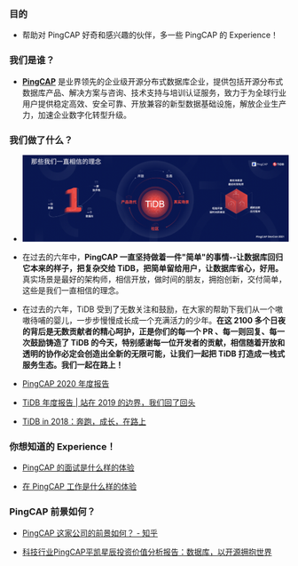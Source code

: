 ### 目的

- 帮助对 PingCAP 好奇和感兴趣的伙伴，多一些 PingCAP 的 Experience！

### 我们是谁？

- [**PingCAP**](https://pingcap.com/) 是业界领先的企业级开源分布式数据库企业，提供包括开源分布式数据库产品、解决方案与咨询、技术支持与培训认证服务，致力于为全球行业用户提供稳定高效、安全可靠、开放兼容的新型数据基础设施，解放企业生产力，加速企业数字化转型升级。

### 我们做了什么？
- ![那些我们一直相信的理念](/image/philosophy.jpg)

- 在过去的六年中，**PingCAP 一直坚持做着一件"简单"的事情--让数据库回归它本来的样子，把复杂交给 TiDB，把简单留给用户，让数据库省心，好用。** 真实场景是最好的架构师，相信开放，做时间的朋友，拥抱创新，交付简单，这些是我们一直相信的理念。

- 在过去的六年，TiDB 受到了无数关注和鼓励，在大家的帮助下我们从一个嗷嗷待哺的婴儿，一步步慢慢成长成一个充满活力的少年。**在这 2100 多个日夜的背后是无数贡献者的精心呵护，正是你们的每一个 PR 、每一则回复、每一次鼓励铸造了 TiDB 的今天，特别感谢每一位开发者的贡献，相信随着开放和透明的协作必定会创造出全新的无限可能，让我们一起把 TiDB 打造成一栈式服务生态。我们一起在路上！**

- [PingCAP 2020 年度报告](https://max.book118.com/html/2021/0203/7064160121003052.shtm)
- [TiDB 年度报告 | 站在 2019 的边界，我们回了回头](https://mp.weixin.qq.com/s/dCml4FdwWJ8AHvq37iCyKQ)
- [TiDB in 2018：奔跑，成长，在路上](https://mp.weixin.qq.com/s/9lKOaX5LxbKhXx9NqTQuLA)

### 你想知道的 Experience！

- [PingCAP 的面试是什么样的体验](/0-interview-experience.md)

- [在 PingCAP 工作是什么样的体验](/1-working-experience.md)

### PingCAP 前景如何？

- [PingCAP 这家公司的前景如何？ - 知乎](https://www.zhihu.com/question/64878683)

- [科技行业PingCAP平凯星辰投资价值分析报告：数据库，以开源拥抱世界](https://max.book118.com/html/2021/0203/7064160121003052.shtm)